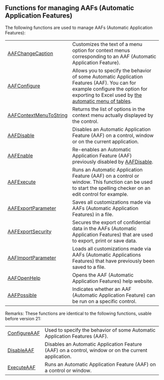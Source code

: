 


## Functions for managing AAFs (Automatic Application Features)
			



<a name="NOTE1"></a>
<a name="NOTE1_1"></a>
The following functions are used to manage AAFs (Automatic Application Features): 



|   |   |
| --- | --- |
| [AAFChangeCaption](../WDLang1/1000022100.md) | Customizes the text of a menu option for context menus corresponding to an AAF (Automatic Application Feature). |
| [AAFConfigure](../WDLang1/1000022108.md) | Allows you to specify the behavior of some Automatic Application Features (AAF). You can for example configure the option for exporting to Excel used by [the automatic menu of tables](../Editeurs/9500102.md). |
| [AAFContextMenuToString](../WDLang1/1000022467.md) | Returns the list of options in the context menu actually displayed by the control. |
| [AAFDisable](../WDLang1/1000022018.md) | Disables an Automatic Application Feature (AAF) on a control, window or on the current application. |
| [AAFEnable](../WDLang1/1000024767.md) | Re-enables an Automatic Application Feature (AAF) previously disabled by [AAFDisable](../WDLang1/1000022018.md). |
| [AAFExecute](../WDLang1/1000022099.md) | Runs an Automatic Application Feature (AAF) on a control or window. This function can be used to start the spelling checker on an edit control for example. |
| [AAFExportParameter](../WDLang1/1000024375.md) | Saves all customizations made via AAFs (Automatic Application Features) in a file. |
| [AAFExportSecurity](../WDLang1/1000022481.md) | Secures the export of confidential data in the AAFs (Automatic Application Features) that are used to export, print or save data. |
| [AAFImportParameter](../WDLang1/1000024377.md) | Loads all customizations made via AAFs (Automatic Applications Features) that have previously been saved to a file. |
| [AAFOpenHelp](../WDLang1/1410089447.md) | Opens the AAF (Automatic Application Features) help website. |
| [AAFPossible](../WDLang1/1000022791.md) | Indicates whether an AAF (Automatic Application Feature) can be run on a specific control. |




Remarks: These functions are identical to the following functions, usable before version 21: 



|   |   |
| --- | --- |
| [ConfigureAAF](../WDLang1/3014032.md) | Used to specify the behavior of some Automatic Application Features (AAF). |
| [DisableAAF](../WDLang1/3013061.md) | Disables an Automatic Application Feature (AAF) on a control, window or on the current application. |
| [ExecuteAAF](../WDLang1/3013060.md) | Runs an Automatic Application Feature (AAF) on a control or window. |






